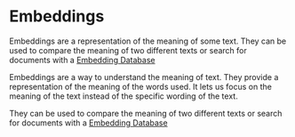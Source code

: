 # Embeddings

Embeddings are a representation of the meaning of some text. They can be used to compare the meaning of two different texts or search for documents with a [Embedding Database](./embedding_db.md)

Embeddings are a way to understand the meaning of text. They provide a representation of the meaning of the words used. It lets us focus on the meaning of the text instead of the specific wording of the text.

They can be used to compare the meaning of two different texts or search for documents with a [Embedding Database](./embedding_db.md)
